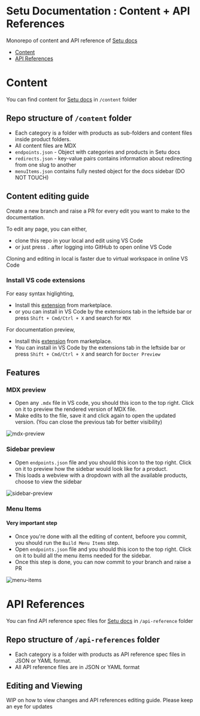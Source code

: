 # Setu Documentation : Content + API References

Monorepo of content and API reference of [Setu docs](https://docs.setu.co)

-   [Content](#content)
-   [API References](#api-references)

# Content

You can find content for [Setu docs](https://docs.setu.co) in `/content` folder

## Repo structure of `/content` folder

-   Each category is a folder with products as sub-folders and content files inside product folders.
-   All content files are MDX
-   `endpoints.json` - Object with categories and products in Setu docs
-   `redirects.json` - key-value pairs contains information about redirecting from one slug to another
-   `menuItems.json` contains fully nested object for the docs sidebar (DO NOT TOUCH)

## Content editing guide

Create a new branch and raise a PR for every edit you want to make to the documentation.

To edit any page, you can either,

-   clone this repo in your local and edit using VS Code
-   or just press `.` after logging into GitHub to open online VS Code

Cloning and editing in local is faster due to virtual workspace in online VS Code

### Install VS code extensions

For easy syntax higlighting, 

* Install this [extension](https://marketplace.visualstudio.com/items?itemName=unifiedjs.vscode-mdx) from marketplace.
* or you can install in VS Code by the extensions tab in the leftside bar or press `Shift + Cmd/Ctrl + X` and search for `MDX`

For documentation preview, 

* Install this [extension](https://marketplace.visualstudio.com/items?itemName=SetuDesign.docter-preview) from marketplace.
* You can install in VS Code by the extensions tab in the leftside bar or press `Shift + Cmd/Ctrl + X` and search for `Docter Preview`

## Features

### MDX preview

-   Open any `.mdx` file in VS code, you should this icon to the top right. Click on it to preview the rendered version of MDX file.
-   Make edits to the file, save it and click again to open the updated version. (You can close the previous tab for better visibility)

![mdx-preview](https://user-images.githubusercontent.com/9695866/202152076-13c2a93a-7612-4e24-9644-6ec54825d8a5.png)

### Sidebar preview

-   Open `endpoints.json` file and you should this icon to the top right. Click on it to preview how the sidebar would look like for a product.
-   This loads a webview with a dropdown with all the available products, choose to view the sidebar

![sidebar-preview](https://user-images.githubusercontent.com/9695866/202152084-241e2a78-4ed4-4587-bc1c-101c0f6e7701.png)

### Menu Items

#### Very important step

-   Once you're done with all the editing of content, befoore you commit, you should run the `Build Menu Items` step.
-   Open `endpoints.json` file and you should this icon to the top right. Click on it to build all the menu items needed for the sidebar.
-   Once this step is done, you can now commit to your branch and raise a PR

![menu-items](https://user-images.githubusercontent.com/9695866/202152080-1af24b5c-cb22-49ab-bf20-cb37d3a959e3.png)

# API References

You can find API reference spec files for [Setu docs](https://docs.setu.co) in `/api-reference` folder

## Repo structure of `/api-references` folder

-   Each category is a folder with products as API reference spec files in JSON or YAML format.
-   All API reference files are in JSON or YAML format


## Editing and Viewing

WIP on how to view changes and API references editing guide. Please keep an eye for updates
